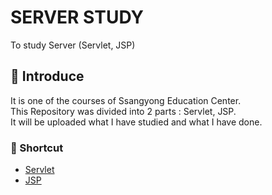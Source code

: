 # SERVER STUDY

To study Server (Servlet, JSP)  

## 🌅 Introduce

It is one of the courses of Ssangyong Education Center.  
This Repository was divided into 2 parts : Servlet, JSP.  
It will be uploaded what I have studied and what I have done.  

### 🚄 Shortcut
- [Servlet](https://github.com/Chanmi-Kim/SERVER_STUDY/tree/master/ServletTest)  
- [JSP](https://github.com/Chanmi-Kim/SERVER_STUDY/tree/master/JSPTest)  
